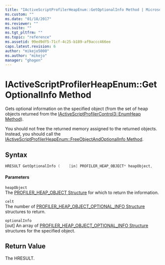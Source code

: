 ```yaml
---
title: "IActiveScriptProfilerHeapEnum::GetOptionalInfo Method | Microsoft Docs"
ms.custom: ""
ms.date: "01/18/2017"
ms.reviewer: ""
ms.suite: ""
ms.tgt_pltfrm: ""
ms.topic: "reference"
ms.assetid: 99ed9df5-71cf-4c25-b189-af9accc466ee
caps.latest.revision: 6
author: "mikejo5000"
ms.author: "mikejo"
manager: "ghogen"
---
```

# IActiveScriptProfilerHeapEnum::GetOptionalInfo Method
Gets optional information on the specified object (from the set of heap objects returned from the [IActiveScriptProfilerControl3::EnumHeap Method](../../winscript/reference/iactivescriptprofilercontrol3-enumheap-method.md)).  
  
 You should not free the returned memory assigned to the returned objects. Instead, you should call the [IActiveScriptProfilerHeapEnum::FreeObjectAndOptionalInfo Method](../../winscript/reference/iactivescriptprofilerheapenum-freeobjectandoptionalinfo-method.md).  
  
## Syntax  
  
```cpp
HRESULT GetOptionalInfo (    [in] PROFILER_HEAP_OBJECT* heapObject,    [in] ULONG celt,    [out, size_is(celt)] PROFILER_HEAP_OBJECT_OPTIONAL_INFO* optionalInfo);  
```  
  
#### Parameters  
 `heapObject`  
 The [PROFILER_HEAP_OBJECT Structure](../../winscript/reference/profiler-heap-object-structure.md) for which to return the information.  
  
 `celt`  
 The number of [PROFILER_HEAP_OBJECT_OPTIONAL_INFO Structure](../../winscript/reference/profiler-heap-object-optional-info-structure.md) structures to return.  
  
 `optionalInfo`  
 [out] An array of [PROFILER_HEAP_OBJECT_OPTIONAL_INFO Structure](../../winscript/reference/profiler-heap-object-optional-info-structure.md) structures for the specified object.  
  
## Return Value  
 The HRESULT.